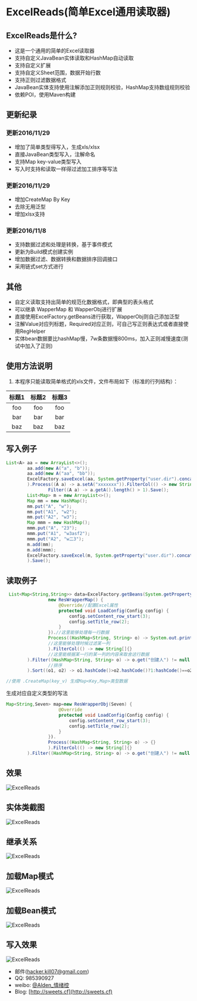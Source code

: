 # ExcelReads(简单Excel通用读取器)
## ExcelReads是什么?
* 这是一个通用的简单的Excel读取器
* 支持自定义JavaBean实体读取和HashMap自动读取
* 支持自定义扩展
* 支持自定义Sheet范围，数据开始行数
* 支持正则过滤数据格式
* JavaBean实体支持使用注解添加正则规则校验，HashMap支持数组规则校验
* 依赖POI，使用Maven构建
## 更新纪录

### 更新2016/11/29
* 增加了简单类型得写入，生成xls/xlsx
* 直接JavaBean类型写入，注解命名
* 支持Map key-value类型写入
* 写入时支持和读取一样得过滤加工排序等写法

### 更新2016/11/29
* 增加CreateMap By Key
* 去除无用泛型
* 增加xlsx支持

### 更新2016/11/8
* 支持数据过滤和处理是转换，基于事件模式
* 更新为Build模式创建实例
* 增加数据过滤、数据转换和数据排序回调接口
* 采用链式set方式进行



## 其他
* 自定义读取支持出简单的规范化数据格式，即典型的表头格式
* 可以继承 WapperMap 和 WapperObj进行扩展
* 直接使用ExcelFactory.getBeans进行获取，WapperObj则自己添加泛型
* 注解Value对应列标题，Required对应正则，可自己写正则表达式或者直接使用RegHelper
* 实体bean数据要比hashMap慢，7w条数据慢800ms，加入正则减慢速度(测试中加入了正则)

## 使用方法说明
1. 本程序只能读取简单格式的xls文件，文件布局如下（标准的行列结构）：<br>

| 标题1 | 标题2 | 标题3 |
|:-----:|:-----:|:-----:|
|foo    | foo   | foo   |
|bar    | bar   | bar   |
|baz    | baz   | baz   |

## 写入例子
```java
List<A> aa = new ArrayList<>();
        aa.add(new A("a", "b"));
        aa.add(new A("aa", "bb"));
        ExcelFactory.saveExcel(aa, System.getProperty("user.dir").concat("\\Save.xlsx")
        ).Process((A a) -> a.setA("xxxxxxx")).FilterCol(() -> new String[]{"B"}).
                Filter((A a) -> a.getA().length() > 1).Save();
        List<Map> m = new ArrayList<>();
        Map mm = new HashMap();
        mm.put("A", "w");
        mm.put("A1", "w2");
        mm.put("A2", "w3");
        Map mmm = new HashMap();
        mmm.put("A", "23");
        mmm.put("A1", "w3asf2");
        mmm.put("A2", "w二3");
        m.add(mm);
        m.add(mmm);
        ExcelFactory.saveExcel(m, System.getProperty("user.dir").concat("\\SaveMap.xlsx")
        ).Save();
```
## 读取例子
```java
 List<Map<String,String>> data=ExcelFactory.getBeans(System.getProperty("user.dir").concat("\\测试.xls"),
                new ResWrapperMap() {
                    @Override//配置Excel属性
                    protected void LoadConfig(Config config) {
                        config.setContent_row_start(3);
                        config.setTitle_row(2);
                    }
                }).//这里能够处理每一行数据
                Process((HashMap<String, String> o) -> System.out.println(o + "\n")
                //这里能够处理时候过滤某一列
                ).FilterCol(() -> new String[]{}
                //这里能根据某一行的某一列的内容来取舍这行数据
        ).Filter((HashMap<String, String> o) -> o.get("创建人") != null && o.get("创建人").length() > 5
                //排序
        ).Sort((o1, o2) -> o1.hashCode()>o2.hashCode()?1:hashCode()==o2.hashCode()?0:-1).Create();

//使用 .CreateMap(key_v) 生成Map<Key,Map>类型数据

```
生成对应自定义类型的写法

```java
Map<String,Seven> map=new ResWrapperObj(Seven) {
                    @Override
                    protected void LoadConfig(Config config) {
                        config.setContent_row_start(3);
                        config.setTitle_row(2);
                    }
                }).
                Process((HashMap<String, String> o) -> {}
                ).FilterCol(() -> new String[]{}
        ).Filter((HashMap<String, String> o) -> o.get("创建人") != null &&
```
 ## 效果
![ExcelReads](效果.png)
## 实体类截图
![ExcelReads](实体类.png)
## 继承关系
![ExcelReads](关系.png)
## 加载Map模式
![ExcelReads](pic1.png)
## 加载Bean模式
![ExcelReads](pic2.png)
## 写入效果
![ExcelReads](write.png)

* 邮件(hacker.kill07@gmail.com)
* QQ: 985390927
* weibo: [@Alden_情绪控](http://weibo.com/Sweets07)
* Blog: [http://sweets.cf](http://sweets.cf)
